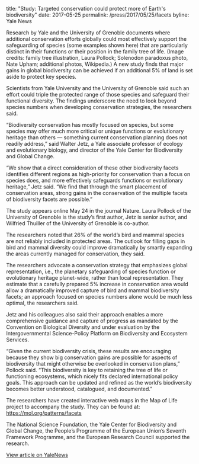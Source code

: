 title: "Study: Targeted conservation could protect more of Earth's biodiversity"
date: 2017-05-25
permalink: /press/2017/05/25/facets
byline: Yale News


Research by Yale and the University of Grenoble documents where additional conservation efforts globally could most effectively support the safeguarding of species (some examples shown here) that are particularly distinct in their functions or their position in the family tree of life. (Image credits: family tree illustration, Laura Pollock; Solenodon paradoxus photo, Nate Upham; additional photos, Wikipedia.)
A new study finds that major gains in global biodiversity can be achieved if an additional 5% of land is set aside to protect key species.

Scientists from Yale University and the University of Grenoble said such an effort could triple the protected range of those species and safeguard their functional diversity. The findings underscore the need to look beyond species numbers when developing conservation strategies, the researchers said.

“Biodiversity conservation has mostly focused on species, but some species may offer much more critical or unique functions or evolutionary heritage than others — something current conservation planning does not readily address,” said Walter Jetz, a Yale associate professor of ecology and evolutionary biology, and director of the Yale Center for Biodiversity and Global Change.

“We show that a direct consideration of these other biodiversity facets identifies different regions as high-priority for conservation than a focus on species does, and more effectively safeguards functions or evolutionary heritage,” Jetz said. “We find that through the smart placement of conservation areas, strong gains in the conservation of the multiple facets of biodiversity facets are possible.”

The study appears online May 24 in the journal Nature. Laura Pollock of the University of Grenoble is the study’s first author, Jetz is senior author, and Wilfried Thuiller of the University of Grenoble is co-author.

The researchers noted that 26% of the world’s bird and mammal species are not reliably included in protected areas. The outlook for filling gaps in bird and mammal diversity could improve dramatically by smartly expanding the areas currently managed for conservation, they said.

The researchers advocate a conservation strategy that emphasizes global representation, i.e., the planetary safeguarding of species function or evolutionary heritage planet-wide, rather than local representation. They estimate that a carefully prepared 5% increase in conservation area would allow a dramatically improved capture of bird and mammal biodiversity facets; an approach focused on species numbers alone would be much less optimal, the researchers said.

Jetz and his colleagues also said their approach enables a more comprehensive guidance and capture of progress as mandated by the Convention on Biological Diversity and under evaluation by the Intergovernmental Science-Policy Platform on Biodiversity and Ecosystem Services.

“Given the current biodiversity crisis, these results are encouraging because they show big conservation gains are possible for aspects of biodiversity that might otherwise be overlooked in conservation plans,” Pollock said. “This biodiversity is key to retaining the tree of life or functioning ecosystems, which nicely fits declared international policy goals. This approach can be updated and refined as the world’s biodiversity becomes better understood, catalogued, and documented.”

The researchers have created interactive web maps in the Map of Life project to accompany the study. They can be found at: https://mol.org/patterns/facets

The National Science Foundation, the Yale Center for Biodiversity and Global Change, the People’s Programme of the European Union’s Seventh Framework Programme, and the European Research Council supported the research.

[View article on YaleNews](https://news.yale.edu/2017/05/25/study-targeted-conservation-could-protect-more-earth-s-biodiversity)
